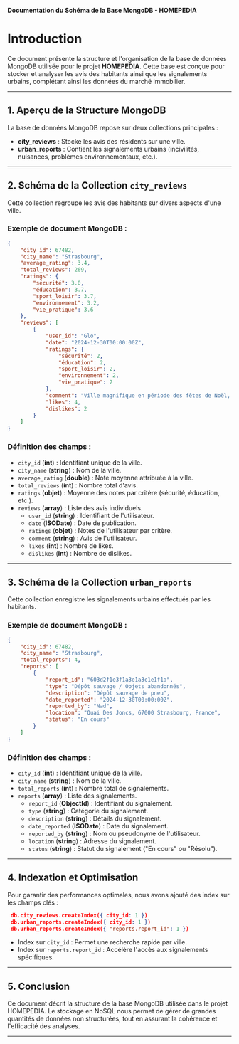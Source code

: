 **Documentation du Schéma de la Base MongoDB - HOMEPEDIA**

# Introduction
Ce document présente la structure et l'organisation de la base de données MongoDB utilisée pour le projet **HOMEPEDIA**. Cette base est conçue pour stocker et analyser les avis des habitants ainsi que les signalements urbains, complétant ainsi les données du marché immobilier.

---

## 1. Aperçu de la Structure MongoDB
La base de données MongoDB repose sur deux collections principales :
- **city_reviews** : Stocke les avis des résidents sur une ville.
- **urban_reports** : Contient les signalements urbains (incivilités, nuisances, problèmes environnementaux, etc.).

---

## 2. Schéma de la Collection `city_reviews`
Cette collection regroupe les avis des habitants sur divers aspects d'une ville.

### **Exemple de document MongoDB :**
```json
{
    "city_id": 67482,
    "city_name": "Strasbourg",
    "average_rating": 3.4,
    "total_reviews": 269,
    "ratings": {
        "sécurité": 3.0,
        "éducation": 3.7,
        "sport_loisir": 3.7,
        "environnement": 3.2,
        "vie_pratique": 3.6
    },
    "reviews": [
        {
            "user_id": "Glo",
            "date": "2024-12-30T00:00:00Z",
            "ratings": {
                "sécurité": 2,
                "éducation": 2,
                "sport_loisir": 2,
                "environnement": 2,
                "vie_pratique": 2
            },
            "comment": "Ville magnifique en période des fêtes de Noël, mais stationnement très cher !",
            "likes": 4,
            "dislikes": 2
        }
    ]
}
```

### **Définition des champs :**
- `city_id` (**int**) : Identifiant unique de la ville.
- `city_name` (**string**) : Nom de la ville.
- `average_rating` (**double**) : Note moyenne attribuée à la ville.
- `total_reviews` (**int**) : Nombre total d'avis.
- `ratings` (**objet**) : Moyenne des notes par critère (sécurité, éducation, etc.).
- `reviews` (**array**) : Liste des avis individuels.
    - `user_id` (**string**) : Identifiant de l'utilisateur.
    - `date` (**ISODate**) : Date de publication.
    - `ratings` (**objet**) : Notes de l'utilisateur par critère.
    - `comment` (**string**) : Avis de l'utilisateur.
    - `likes` (**int**) : Nombre de likes.
    - `dislikes` (**int**) : Nombre de dislikes.

---

## 3. Schéma de la Collection `urban_reports`
Cette collection enregistre les signalements urbains effectués par les habitants.

### **Exemple de document MongoDB :**
```json
{
    "city_id": 67482,
    "city_name": "Strasbourg",
    "total_reports": 4,
    "reports": [
        {
            "report_id": "603d2f1e3f1a3e1a3c1e1f1a",
            "type": "Dépôt sauvage / Objets abandonnés",
            "description": "Dépôt sauvage de pneu",
            "date_reported": "2024-12-30T00:00:00Z",
            "reported_by": "Nad",
            "location": "Quai Des Joncs, 67000 Strasbourg, France",
            "status": "En cours"
        }
    ]
}
```

### **Définition des champs :**
- `city_id` (**int**) : Identifiant unique de la ville.
- `city_name` (**string**) : Nom de la ville.
- `total_reports` (**int**) : Nombre total de signalements.
- `reports` (**array**) : Liste des signalements.
    - `report_id` (**ObjectId**) : Identifiant du signalement.
    - `type` (**string**) : Catégorie du signalement.
    - `description` (**string**) : Détails du signalement.
    - `date_reported` (**ISODate**) : Date du signalement.
    - `reported_by` (**string**) : Nom ou pseudonyme de l'utilisateur.
    - `location` (**string**) : Adresse du signalement.
    - `status` (**string**) : Statut du signalement ("En cours" ou "Résolu").

---

## 4. Indexation et Optimisation
Pour garantir des performances optimales, nous avons ajouté des index sur les champs clés :
```json
 db.city_reviews.createIndex({ city_id: 1 })
 db.urban_reports.createIndex({ city_id: 1 })
 db.urban_reports.createIndex({ "reports.report_id": 1 })
```
- Index sur `city_id` : Permet une recherche rapide par ville.
- Index sur `reports.report_id` : Accélère l'accès aux signalements spécifiques.

---

## 5. Conclusion
Ce document décrit la structure de la base MongoDB utilisée dans le projet HOMEPEDIA. Le stockage en NoSQL nous permet de gérer de grandes quantités de données non structurées, tout en assurant la cohérence et l'efficacité des analyses.

---